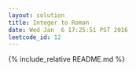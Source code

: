 ```yaml
---
layout: solution
title: Integer to Roman
date: Wed Jan  6 17:25:51 PST 2016
leetcode_id: 12
---
```

{% include_relative README.md %}
